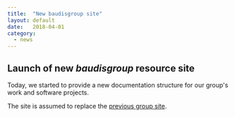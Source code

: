 ```yaml
---
title:  "New baudisgroup site"
layout: default
date:   2018-04-01
category:
  - news
---
```


## Launch of new _baudisgroup_ resource site

Today, we started to provide a new documentation structure for our group's work and software projects.

The site is assumed to replace the [previous group site](http://wiki.progenetix.org/Wiki/BaudisgroupIMLS/WebHome).
